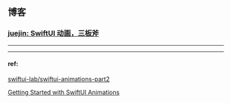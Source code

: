 ## 博客




### [juejin: SwiftUI 动画，三板斧](https://juejin.cn/post/6909082022254379021)





<hr>


<hr>



#### ref:

[swiftui-lab/swiftui-animations-part2](https://swiftui-lab.com/swiftui-animations-part2/)


[Getting Started with SwiftUI Animations](https://www.raywenderlich.com/5815412-getting-started-with-swiftui-animations)